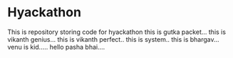 # Hyackathon
This is repository storing code for hyackathon
this is gutka packet...
this is vikanth genius...
this is vikanth perfect..
this is system..
this is bhargav...
venu is kid.....
hello pasha bhai....